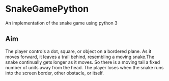 # SnakeGamePython
An implementation of the snake game using python 3

## Aim
The player controls a dot, square, or object on a bordered plane. As it moves forward, it leaves a trail behind, resembling a moving snake.The snake continually gets longer as it moves. So there is a moving tail a fixed number of units away from the head. The player loses when the snake runs into the screen border, other obstacle, or itself.
